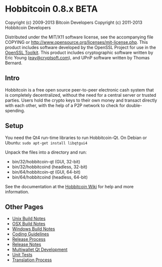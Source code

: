 Hobbitcoin 0.8.x BETA
====================

Copyright (c) 2009-2013 Bitcoin Developers
Copyright (c) 2011-2013 Hobbitcoin Developers

Distributed under the MIT/X11 software license, see the accompanying
file COPYING or http://www.opensource.org/licenses/mit-license.php.
This product includes software developed by the OpenSSL Project for use in the [OpenSSL Toolkit](http://www.openssl.org/). This product includes
cryptographic software written by Eric Young ([eay@cryptsoft.com](mailto:eay@cryptsoft.com)), and UPnP software written by Thomas Bernard.


Intro
---------------------
Hobbitcoin is a free open source peer-to-peer electronic cash system that is
completely decentralized, without the need for a central server or trusted
parties.  Users hold the crypto keys to their own money and transact directly
with each other, with the help of a P2P network to check for double-spending.


Setup
---------------------
You need the Qt4 run-time libraries to run Hobbitcoin-Qt. On Debian or Ubuntu:
	`sudo apt-get install libqtgui4`

Unpack the files into a directory and run:

- bin/32/hobbitcoin-qt (GUI, 32-bit)
- bin/32/hobbitcoind (headless, 32-bit)
- bin/64/hobbitcoin-qt (GUI, 64-bit)
- bin/64/hobbitcoind (headless, 64-bit)

See the documentation at the [Hobbitcoin Wiki](http://http://www.hobbit.co.in)
for help and more information.


Other Pages
---------------------
- [Unix Build Notes](build-unix.md)
- [OSX Build Notes](build-osx.md)
- [Windows Build Notes](build-msw.md)
- [Coding Guidelines](coding.md)
- [Release Process](release-process.md)
- [Release Notes](release-notes.md)
- [Multiwallet Qt Development](multiwallet-qt.md)
- [Unit Tests](unit-tests.md)
- [Translation Process](translation_process.md)
